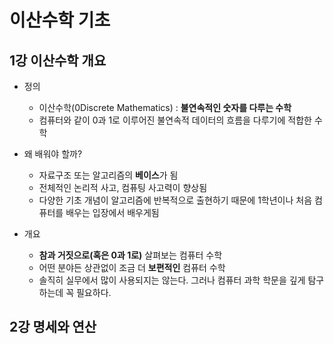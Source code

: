 # 이산수학 기초

## 1강 이산수학 개요

- 정의
  - 이산수학(0Discrete Mathematics) : **불연속적인 숫자를 다루는 수학**
  - 컴퓨터와 같이 0과 1로 이루어진 불연속적 데이터의 흐름을 다루기에 적합한 수학

- 왜 배워야 할까?
  - 자료구조 또는  알고리즘의 **베이스**가 됨
  - 전체적인 논리적 사고, 컴퓨팅 사고력이 향상됨
  - 다양한 기초 개념이 알고리즘에 반복적으로 출현하기 때문에 1학년이나 처음 컴퓨터를 배우는 입장에서 배우게됨
- 개요
  - **참과 거짓으로(혹은 0과 1로)** 살펴보는 컴퓨터 수학
  - 어떤 분야든 상관없이 조금 더 **보편적인** 컴퓨터 수학 
  - 솔직히 실무에서 많이 사용되지는 않는다. 그러나 컴퓨터 과학 학문을 깊게 탐구하는데 꼭 필요하다.

## 2강 명세와 연산

